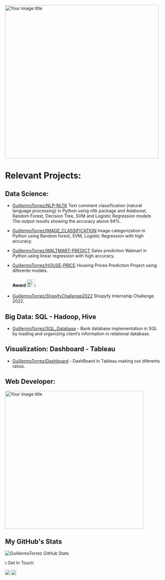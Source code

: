<img src="https://user-images.githubusercontent.com/66857623/154593273-589f3329-f72e-4f6c-a16c-8fe1c269a060.png" alt="Your image title" width="500"/>

# Relevant Projects:

## Data Science:

- [GuillermoTorrez/NLP-NLTK](https://github.com/GuillermoTorrez/NLP-NLTK) Text comment classification (natural language processing) in Python using nltk package and Adaboost, Random Forest, Decision Tree, SVM and Logistic Regression models The output results showing the accuracy above 94%.

- [GuillermoTorrez/IMAGE_CLASSIFICATION](https://github.com/GuillermoTorrez/IMAGE_CLASSIFICATION) Image categorization in Python using Random forest, SVM, Logistic Regression with high accuracy.

- [GuillermoTorrez/WALTMART-PREDICT](https://github.com/GuillermoTorrez/WALTMART-PREDICT) Sales prediction Walmart in Python using linear regression with high accuracy.

- [GuillermoTorrez/HOUSE-PRICE](https://github.com/GuillermoTorrez/HOUSE-PRICE) Housing Prices Prediction Project using diferente models.

  #### Award <img src="https://user-images.githubusercontent.com/66857623/154747838-1e9ab423-2858-4682-b136-bffbfc4de114.png" alt="Your image title" width="25"/>:
- [GuillermoTorrez/ShopifyChallenge2022](https://github.com/GuillermoTorrez/ShopifyChallenge2022) Shopyfy Internship Challenge 2022. 

## Big Data: SQL - Hadoop, Hive

- [GuillermoTorrez/SQL_Database](https://github.com/GuillermoTorrez/SQL_Database) - Bank database implementation in SQL by loading and organizing client’s information in relational database.

## Visualization: Dashboard - Tableau
- [GuillermoTorrez/Dashboard](https://github.com/GuillermoTorrez/DASHBOARD) - DashBoard in Tableau making out diferents ratios.

## Web Developer:
<img src="https://user-images.githubusercontent.com/66857623/154735934-cb6fe619-a803-484f-b03a-b9ccbbfb9e57.png" alt="Your image title" width="450"/>

## My GitHub's Stats
![GuillermoTorrez GitHub Stats](https://github-readme-stats.vercel.app/api?username=GuillermoTorrez&show_icons=true&title_color=fff&bg_color=80,3a0943,000&text_color=fff&icon_color=c435e8&hide_border=true)

📞 Get In Touch

[![](https://img.shields.io/badge/Email-000?style=for-the-badge&logo=gmail)](mailto:guillermo.torrez@gmail.com) [![](https://img.shields.io/badge/LinkedIn-000?style=for-the-badge&logo=linkedin&logoColor=0077B5)](https://linkedin.com/in/guillermotorrez)
